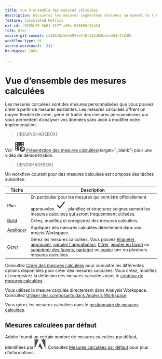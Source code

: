 ```yaml
---
title: Vue d’ensemble des mesures calculées
description: Découvrez les mesures segmentées dérivées au moment de l’exécution du rapport.
feature: Calculated Metrics
exl-id: c9205c95-8b01-4177-a89c-038886f41d3d
role: User
source-git-commit: ce18545a0ee597ee448fa55d83bdece54c7c849c
workflow-type: ht
source-wordcount: '212'
ht-degree: 100%

---
```


# Vue d’ensemble des mesures calculées

Les mesures calculées sont des mesures personnalisées que vous pouvez créer à partir de mesures existantes. Les mesures calculées offrent un moyen flexible de créer, gérer et traiter des mesures personnalisées qui vous permettent d’analyser vos données sans avoir à modifier votre implémentation.



>[!BEGINSHADEBOX]

Voir ![VideoCheckedOut](/help/assets/icons/VideoCheckedOut.svg) [Présentation des mesures calculées](https://video.tv.adobe.com/v/33727/?quality=12&learn=on&captions=fre_fr){target="_blank"} pour une vidéo de démonstration.

>[!ENDSHADEBOX]

Un workflow courant pour des mesures calculées est composé des tâches suivantes.

| Tâche | Description |
| --- | --- |
| Plan | En particulier pour les mesures qui vont être officiellement approuvées ![Coche](/help/assets/icons/Checkmark.svg), planifiez et structurez soigneusement les mesures calculées qui seront fréquemment utilisées. |
| [Build](/help/components/calc-metrics/cm-workflow/cm-build-metrics.md) | Créez, modifiez et enregistrez des mesures calculées. |
| [Appliquer](/help/components/use-components-in-workspace.md) | Appliquez des mesures calculées directement dans vos projets Workspace. |
| [Gérer](/help/components/calc-metrics/cm-workflow/cm-manager.md) | Gérez les mesures calculées. Vous pouvez [étiqueter](/help/components/calc-metrics/cm-workflow/cm-tagging.md), [approuver](/help/components/calc-metrics/cm-workflow/cm-approving.md), [annuler l&#39;approbation](/help/components/calc-metrics/cm-workflow/cm-approving.md), [filtrer](/help/components/calc-metrics/cm-workflow/cm-filter.md), [ajouter en favori](/help/components/calc-metrics/cm-workflow/cm-favorite.md) ou [supprimer des favoris](/help/components/calc-metrics/cm-workflow/cm-favorite.md), [partager](/help/components/calc-metrics/cm-workflow/cm-sharing.md) ou [copier](/help/components/calc-metrics/cm-workflow/cm-copy.md) une ou plusieurs mesures calculées. |

Consultez [Créer des mesures calculées](/help/components/calc-metrics/cm-workflow/cm-workflow.md) pour connaître les différentes options disponibles pour créer des mesures calculées. Vous créez, modifiez et enregistrez la définition des mesures calculées dans le [créateur de mesures calculées](cm-workflow/cm-build-metrics.md).

Vous utilisez la mesure calculée directement dans Analysis Workspace. Consultez [Utiliser des composants dans Analysis Workspace](/help/components/use-components-in-workspace.md)

Vous gérez les mesures calculées dans le [gestionnaire de mesures calculées](cm-workflow/cm-manager.md).

## Mesures calculées par défaut

Adobe fournit un certain nombre de mesures calculées par défaut, identifiées par ![petit logo Adobe](/help/assets/icons/AdobeLogoSmall.svg). Consultez [Mesures calculées par défaut](/help/components/calc-metrics/default-calcmetrics.md) pour plus d’informations.
